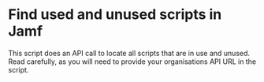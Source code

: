 # Find used and unused scripts in Jamf

This script does an API call to locate all scripts that are in use and unused. Read carefully, as you will need to provide your organisations API URL in the script. 